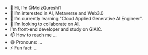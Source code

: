 - 👋 Hi, I’m @MoizQureshi1
- 👀 I’m interested in AI, Metaverse and Web3.0
- 🌱 I’m currently learning "Cloud Applied Generative AI Engineer".
- 💞️ I’m looking to collaborate on AI.
- I'm front-end developer and study on GIAIC. 
- 📫 How to reach me ...
- 😄 Pronouns: ...
- ⚡ Fun fact: ...

<!---
MoizQureshi1/MoizQureshi1 is a ✨ special ✨ repository because its `README.md` (this file) appears on your GitHub profile.
You can click the Preview link to take a look at your changes.
--->
